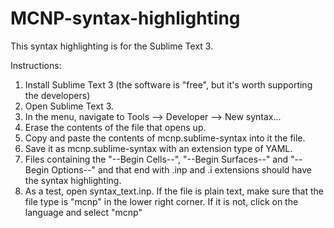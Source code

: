 # MCNP-syntax-highlighting

This syntax highlighting is for the Sublime Text 3.  

Instructions:
1. Install Sublime Text 3 (the software is "free", but it's worth supporting the developers)
2. Open Sublime Text 3.
3. In the menu, navigate to Tools --> Developer --> New syntax...
4. Erase the contents of the file that opens up.  
5. Copy and paste the contents of mcnp.sublime-syntax into it the file.
6. Save it as mcnp.sublime-syntax with an extension type of YAML.  
7. Files containing the "--Begin Cells--", "--Begin Surfaces--" and "--Begin Options--" and that end with .inp and .i extensions should have the syntax highlighting.  
8. As a test, open syntax_text.inp.  If the file is plain text, make sure that the file type is "mcnp" in the lower right corner.  If it is not, click on the language and select "mcnp" 
